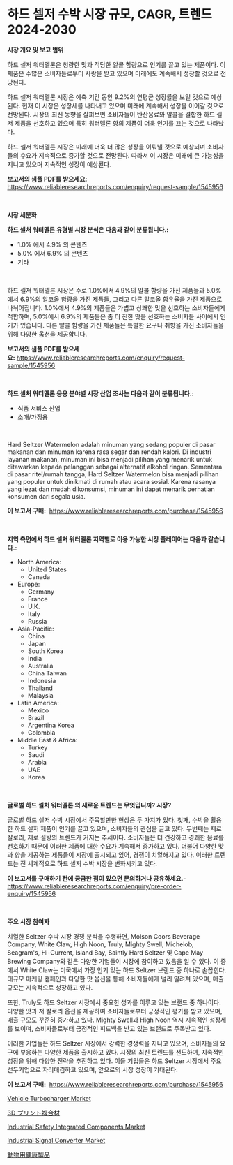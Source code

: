 <p><h1>하드 셀저 수박 시장 규모, CAGR, 트렌드 2024-2030</h1></p><p><strong>시장 개요 및 보고 범위</strong></p>
<p><p>하드 셀저 워터멜론은 청량한 맛과 적당한 알콜 함량으로 인기를 끌고 있는 제품이다. 이 제품은 수많은 소비자들로부터 사랑을 받고 있으며 미래에도 계속해서 성장할 것으로 전망된다. </p><p>하드 셀저 워터멜론 시장은 예측 기간 동안 9.2%의 연평균 성장률을 보일 것으로 예상된다. 현재 이 시장은 성장세를 나타내고 있으며 미래에 계속해서 성장을 이어갈 것으로 전망된다. 시장의 최신 동향을 살펴보면 소비자들이 탄산음료와 알콜을 결합한 하드 셀저 제품을 선호하고 있으며 특히 워터멜론 향의 제품이 더욱 인기를 끄는 것으로 나타났다.</p><p>하드 셀저 워터멜론 시장은 미래에 더욱 더 많은 성장을 이뤄낼 것으로 예상되며 소비자들의 수요가 지속적으로 증가할 것으로 전망된다. 따라서 이 시장은 미래에 큰 가능성을 지니고 있으며 지속적인 성장이 예상된다.</p></p>
<p><strong>보고서의 샘플 PDF를 받으세요:</strong> <a href="https://www.reliableresearchreports.com/enquiry/request-sample/1545956">https://www.reliableresearchreports.com/enquiry/request-sample/1545956</a></p>
<p>&nbsp;</p>
<p><strong>시장 세분화</strong></p>
<p><strong>하드 셀처 워터멜론 유형별 시장 분석은 다음과 같이 분류됩니다.:</strong></p>
<p><ul><li>1.0% 에서 4.9% 의 콘텐츠</li><li>5.0% 에서 6.9% 의 콘텐츠</li><li>기타</li></ul></p>
<p>&nbsp;</p>
<p><p>하드 셀저 워터멜론 시장은 주로 1.0%에서 4.9%의 알콜 함량을 가진 제품들과 5.0%에서 6.9%의 알코올 함량을 가진 제품들, 그리고 다른 알코올 함유율을 가진 제품으로 나뉘어집니다. 1.0%에서 4.9%의 제품들은 가볍고 상쾌한 맛을 선호하는 소비자들에게 적합하며, 5.0%에서 6.9%의 제품들은 좀 더 진한 맛을 선호하는 소비자들 사이에서 인기가 있습니다. 다른 알콜 함량을 가진 제품들은 특별한 요구나 취향을 가진 소비자들을 위해 다양한 옵션을 제공합니다.</p></p>
<p><strong>보고서의 샘플 PDF를 받으세요:</strong>&nbsp;<a href="https://www.reliableresearchreports.com/enquiry/request-sample/1545956">https://www.reliableresearchreports.com/enquiry/request-sample/1545956</a></p>
<p>&nbsp;</p>
<p><strong> 하드 셀처 워터멜론 응용 분야별 시장 산업 조사는 다음과 같이 분류됩니다.:</strong></p>
<p><ul><li>식품 서비스 산업</li><li>소매/가정용</li></ul></p>
<p>&nbsp;</p>
<p><p>Hard Seltzer Watermelon adalah minuman yang sedang populer di pasar makanan dan minuman karena rasa segar dan rendah kalori. Di industri layanan makanan, minuman ini bisa menjadi pilihan yang menarik untuk ditawarkan kepada pelanggan sebagai alternatif alkohol ringan. Sementara di pasar ritel/rumah tangga, Hard Seltzer Watermelon bisa menjadi pilihan yang populer untuk dinikmati di rumah atau acara sosial. Karena rasanya yang lezat dan mudah dikonsumsi, minuman ini dapat menarik perhatian konsumen dari segala usia.</p></p>
<p><strong>이 보고서 구매:</strong>&nbsp; <a href="https://www.reliableresearchreports.com/purchase/1545956">https://www.reliableresearchreports.com/purchase/1545956</a></p>
<p>&nbsp;</p>
<p><strong>지역 측면에서 하드 셀처 워터멜론 지역별로 이용 가능한 시장 플레이어는 다음과 같습니다.:</strong></p>
<p><ul>
    <li>
        North America:
        <ul>
            <li>United States</li>
            <li>Canada</li>
        </ul>
    </li>
    <li>
        Europe:
        <ul>
            <li>Germany</li>
            <li>France</li>
            <li>U.K.</li>
            <li>Italy</li>
            <li>Russia</li>
        </ul>
    </li>
    <li>
        Asia-Pacific:
        <ul>
            <li>China</li>
            <li>Japan</li>
            <li>South Korea</li>
            <li>India</li>
            <li>Australia</li>
            <li>China Taiwan</li>
            <li>Indonesia</li>
            <li>Thailand</li>
            <li>Malaysia</li>
        </ul>
    </li>
    <li>
        Latin America:
        <ul>
            <li>Mexico</li>
            <li>Brazil</li>
            <li>Argentina Korea</li>
            <li>Colombia</li>
        </ul>
    </li>
    <li>
        Middle East & Africa:
        <ul>
            <li>Turkey</li>
            <li>Saudi</li>
            <li>Arabia</li>
            <li>UAE</li>
            <li>Korea</li>
        </ul>
    </li>
    </ul></p>
<p>&nbsp;</p>
<p><strong>글로벌 하드 셀처 워터멜론 의 새로운 트렌드는 무엇입니까? 시장?</strong></p>
<p><p>글로벌 하드 셀저 수박 시장에서 주목할만한 현상은 두 가지가 있다. 첫째, 수박을 활용한 하드 셀저 제품이 인기를 끌고 있으며, 소비자들의 관심을 끌고 있다. 두번째는 제로 칼로리, 제로 설탕의 트렌드가 커지는 추세이다. 소비자들은 더 건강하고 경쾌한 음료를 선호하기 때문에 이러한 제품에 대한 수요가 계속해서 증가하고 있다. 더불어 다양한 맛과 향을 제공하는 제품들이 시장에 출시되고 있어, 경쟁이 치열해지고 있다. 이러한 트렌드는 전 세계적으로 하드 셀저 수박 시장을 변화시키고 있다.</p></p>
<p><strong>이 보고서를 구매하기 전에 궁금한 점이 있으면 문의하거나 공유하세요.</strong>- <a href="https://www.reliableresearchreports.com/enquiry/pre-order-enquiry/1545956">https://www.reliableresearchreports.com/enquiry/pre-order-enquiry/1545956</a></p>
<p>&nbsp;</p>
<p><strong>주요 시장 참여자</strong></p>
<p><p>치열한 Seltzer 수박 시장 경쟁 분석을 수행하면, Molson Coors Beverage Company, White Claw, High Noon, Truly, Mighty Swell, Michelob, Seagram's, Hi-Current, Island Bay, Saintly Hard Seltzer 및 Cape May Brewing Company와 같은 다양한 기업들이 시장에 참여하고 있음을 알 수 있다. 이 중에서 White Claw는 미국에서 가장 인기 있는 하드 Seltzer 브랜드 중 하나로 손꼽힌다. 대규모 마케팅 캠페인과 다양한 맛 옵션을 통해 소비자들에게 널리 알려져 있으며, 매출 규모는 지속적으로 성장하고 있다.</p><p>또한, Truly도 하드 Seltzer 시장에서 중요한 성과를 이루고 있는 브랜드 중 하나이다. 다양한 맛과 저 칼로리 옵션을 제공하여 소비자들로부터 긍정적인 평가를 받고 있으며, 매출 규모도 꾸준히 증가하고 있다. Mighty Swell과 High Noon 역시 지속적인 성장세를 보이며, 소비자들로부터 긍정적인 피드백을 받고 있는 브랜드로 주목받고 있다.</p><p>이러한 기업들은 하드 Seltzer 시장에서 강력한 경쟁력을 지니고 있으며, 소비자들의 요구에 부응하는 다양한 제품을 출시하고 있다. 시장의 최신 트렌드를 선도하며, 지속적인 성장을 위해 다양한 전략을 추진하고 있다. 이들 기업들은 하드 Seltzer 시장에서 주요 선두기업으로 자리매김하고 있으며, 앞으로의 시장 성장이 기대된다.</p></p>
<p><strong>이 보고서 구매:</strong>&nbsp;&nbsp;<a href="https://www.reliableresearchreports.com/purchase/1545956">https://www.reliableresearchreports.com/purchase/1545956</a></p>
<p><p><a href="https://issuu.com/reportprime-2/docs/vehicle-turbocharger-market-size-2030.pptx">Vehicle Turbocharger Market</a></p><p><a href="https://medium.com/@jamiebertrgnaum3545/%E6%AC%A1%E3%81%AE%E6%96%87%E7%AB%A0%E3%82%92%E6%97%A5%E6%9C%AC%E8%AA%9E%E3%81%AB%E7%BF%BB%E8%A8%B3%E3%81%97%E3%81%A6%E3%81%8F%E3%81%A0%E3%81%95%E3%81%84-2024%E5%B9%B4%E3%81%8B%E3%82%892031%E5%B9%B4%E3%81%AE%E6%9C%9F%E9%96%93%E3%81%AB%E4%BA%88%E6%B8%AC%E3%81%95%E3%82%8C%E3%82%8B3d%E3%83%97%E3%83%AA%E3%83%B3%E3%83%88%E3%82%B3%E3%83%B3%E3%83%9D%E3%82%B8%E3%83%83%E3%83%88%E5%B8%82%E5%A0%B4%E3%81%AE%E5%8B%95%E5%90%91%E3%81%A8%E5%B8%82%E5%A0%B4%E5%88%86%E6%9E%90-bc79d630bf73">3D プリント複合材</a></p><p><a href="https://github.com/marloy8/Market-Research-Report-List-3/blob/main/industrial-safety-integrated-components-market.md">Industrial Safety Integrated Components Market</a></p><p><a href="https://github.com/jj19131/Market-Research-Report-List-2/blob/main/industrial-signal-converter-market.md">Industrial Signal Converter Market</a></p><p><a href="https://github.com/dzy793153605/Market-Research-Report-List-1/blob/main/799090614136.md">動物用健康製品</a></p></p>
